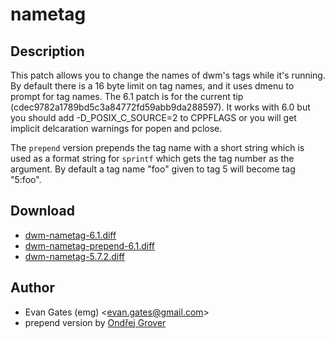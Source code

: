 nametag
=======

Description
-----------

This patch allows you to change the names of dwm's tags while it's running. By default there is a 16 byte limit on tag names, and it uses dmenu to prompt for tag names. The 6.1 patch is for the current tip (cdec9782a1789bd5c3a84772fd59abb9da288597). It works with 6.0 but you should add -D_POSIX_C_SOURCE=2 to CPPFLAGS or you will get implicit delcaration warnings for popen and pclose.

The `prepend` version prepends the tag name with a short string which is used as a format string for `sprintf` which gets the tag number as the argument. By default a tag name "foo" given to tag 5 will become tag "5:foo". 

Download
--------

* [dwm-nametag-6.1.diff](dwm-nametag-6.1.diff)
* [dwm-nametag-prepend-6.1.diff](dwm-nametag-prepend-6.1.diff)
* [dwm-nametag-5.7.2.diff](dwm-nametag-5.7.2.diff)

Author
------

* Evan Gates (emg) <[evan.gates@gmail.com](mailto:evan.gates@gmail.com)>
* prepend version by [Ondřej Grover](mailto:ondrej.grover@gmail.com)
